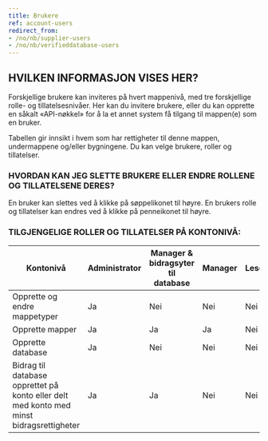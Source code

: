 ```yaml
---
title: Brukere
ref: account-users
redirect_from:
- /no/nb/supplier-users
- /no/nb/verifieddatabase-users
---
```


## HVILKEN INFORMASJON VISES HER?
Forskjellige brukere kan inviteres på hvert mappenivå, med tre forskjellige rolle- og tillatelsesnivåer. Her kan du invitere brukere, eller du kan opprette en såkalt «API-nøkkel» for å la et annet system få tilgang til mappen(e) som en bruker.

Tabellen gir innsikt i hvem som har rettigheter til denne mappen, undermappene og/eller bygningene. Du kan velge brukere, roller og tillatelser.


### HVORDAN KAN JEG SLETTE BRUKERE ELLER ENDRE ROLLENE OG TILLATELSENE DERES?
En bruker kan slettes ved å klikke på søppelikonet til høyre. En brukers rolle og tillatelser kan endres ved å klikke på penneikonet til høyre.

### TILGJENGELIGE ROLLER OG TILLATELSER PÅ KONTONIVÅ:

| Kontonivå | Administrator | Manager & bidragsyter til database | Manager | Leser |
|-|-|-|-|-|
| Opprette og endre mappetyper | Ja | Nei | Nei |Nei
| Opprette mapper | Ja|Ja|Ja|Nei
| Opprette database |Ja|Nei|Nei|Nei
| Bidrag til database opprettet på konto eller delt med konto med minst bidragsrettigheter | Ja |Ja | Nei |Nei
